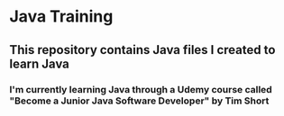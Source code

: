 # Java Training

## This repository contains Java files I created to learn Java

### I'm currently learning Java through a Udemy course called "Become a Junior Java Software Developer" by Tim Short

